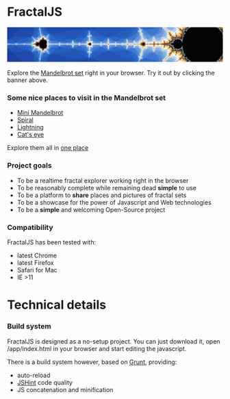 # FractalJS

[![](static/banner.png)](http://solendil.github.io/fractaljs/)

Explore the [Mandelbrot set](https://en.wikipedia.org/wiki/Mandelbrot_set) right in your browser. Try it out by clicking the banner above.

### Some nice places to visit in the Mandelbrot set 

* [Mini Mandelbrot](http://solendil.github.io/fractaljs/#AAQA*AgAAAABAP+Wpp3O7vyrLehP8xO6*9V3GYVaAQj8_)
* [Spiral](http://solendil.github.io/fractaljs/#AAQB*AQAAAABVfFMtrB7pvzZz8FMtw8K*EgCFBmlETz8_)
* [Lightning](http://solendil.github.io/fractaljs/#AAQBLAAAAAABak2fL7lP0v2qO+hJfqda*j4+bSQ2YnT8_)
* [Cat's eye](http://solendil.github.io/fractaljs/#AAQBfAwAAAAAc+4EF7dPSP1q02Z9WYY6*6UN7vifqCz8_)

Explore them all in [one place](http://solendil.github.io/fractaljs/embed.html)

### Project goals

* To be a realtime fractal explorer working right in the browser
* To be reasonably complete while remaining dead **simple** to use
* To be a platform to **share** places and pictures of fractal sets
* To be a showcase for the power of Javascript and Web technologies
* To be a **simple** and welcoming Open-Source project

### Compatibility

FractalJS has been tested with:
* latest Chrome
* latest Firefox
* Safari for Mac
* IE >11

# Technical details

### Build system

FractalJS is designed as a no-setup project. You can just download it, open /app/index.html in your browser and start editing the javascript. 

There is a build system however, based on [Grunt](http://gruntjs.com/), providing:
* auto-reload
* [JSHint](http://jshint.com/) code quality
* JS concatenation and minification

